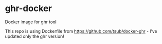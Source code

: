 # ghr-docker
Docker image for ghr tool

This repo is using Dockerfile from https://github.com/tsub/docker-ghr - I've updated only the ghr version!

